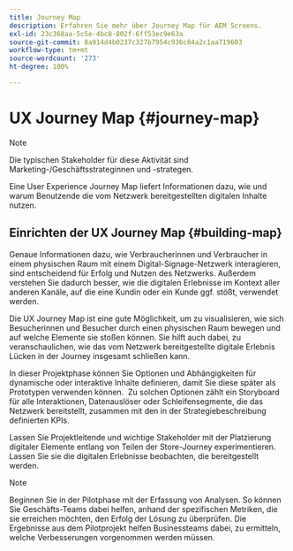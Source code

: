 ```yaml
---
title: Journey Map
description: Erfahren Sie mehr über Journey Map für AEM Screens.
exl-id: 23c368aa-5c5e-4bc8-802f-6ff53ec9e63a
source-git-commit: 8a914d4b0237c327b7954c936c84a2c1aa719603
workflow-type: tm+mt
source-wordcount: '273'
ht-degree: 100%

---
```


# UX Journey Map {#journey-map}

>[!NOTE]
>
>Die typischen Stakeholder für diese Aktivität sind Marketing-/Geschäftsstrateginnen und -strategen.

Eine User Experience Journey Map liefert Informationen dazu, wie und warum Benutzende die vom Netzwerk bereitgestellten digitalen Inhalte nutzen.

## Einrichten der UX Journey Map {#building-map}

Genaue Informationen dazu, wie Verbraucherinnen und Verbraucher in einem physischen Raum mit einem Digital-Signage-Netzwerk interagieren, sind entscheidend für Erfolg und Nutzen des Netzwerks. Außerdem verstehen Sie dadurch besser, wie die digitalen Erlebnisse im Kontext aller anderen Kanäle, auf die eine Kundin oder ein Kunde ggf. stößt, verwendet werden.

Die UX Journey Map ist eine gute Möglichkeit, um zu visualisieren, wie sich Besucherinnen und Besucher durch einen physischen Raum bewegen und auf welche Elemente sie stoßen können. Sie hilft auch dabei, zu veranschaulichen, wie das vom Netzwerk bereitgestellte digitale Erlebnis Lücken in der Journey insgesamt schließen kann.

In dieser Projektphase können Sie Optionen und Abhängigkeiten für dynamische oder interaktive Inhalte definieren, damit Sie diese später als Prototypen verwenden können.  Zu solchen Optionen zählt ein Storyboard für alle Interaktionen, Datenauslöser oder Schleifensegmente, die das Netzwerk bereitstellt, zusammen mit den in der Strategiebeschreibung definierten KPIs.

Lassen Sie Projektleitende und wichtige Stakeholder mit der Platzierung digitaler Elemente entlang von Teilen der Store-Journey experimentieren. Lassen Sie sie die digitalen Erlebnisse beobachten, die bereitgestellt werden.

>[!NOTE]
> Beginnen Sie in der Pilotphase mit der Erfassung von Analysen. So können Sie Geschäfts-Teams dabei helfen, anhand der spezifischen Metriken, die sie erreichen möchten, den Erfolg der Lösung zu überprüfen. Die Ergebnisse aus dem Pilotprojekt helfen Businessteams dabei, zu ermitteln, welche Verbesserungen vorgenommen werden müssen.
